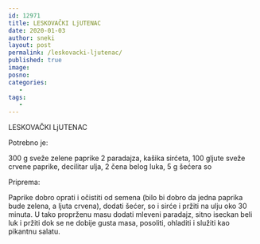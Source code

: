 ```yaml
---
id: 12971
title: LESKOVAČKI LjUTENAC
date: 2020-01-03
author: sneki
layout: post
permalink: /leskovacki-ljutenac/
published: true
image: 
posno: 
categories:
   -
tags:
   -
---
```

LESKOVAČKI LjUTENAC

Potrebno je:

300 g sveže zelene paprike
2 paradajza,
kašika sirćeta,
100 gljute sveže crvene paprike,
decilitar ulja,
2 čena belog luka,
5 g šećera
so

Priprema:


Paprike dobro oprati i očistiti od semena (bilo bi
dobro da jedna paprika bude zelena, a ljuta crvena),
dodati šećer, so i sirće i pržiti na ulju oko 30 minuta.
U tako proprženu masu dodati mleveni paradajz, sitno
iseckan beli luk i pržiti dok se ne dobije gusta masa,
posoliti, ohladiti i služiti kao pikantnu salatu.

  

